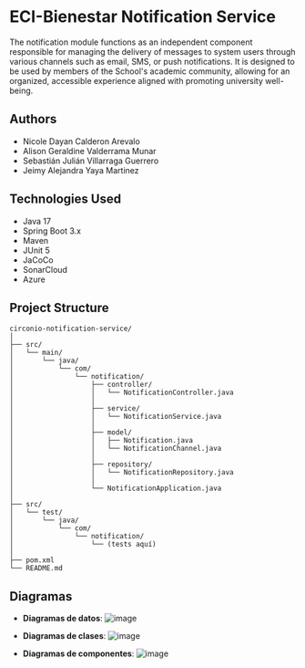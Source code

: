 # ECI-Bienestar Notification Service

The notification module functions as an independent component responsible for managing the delivery of messages to system users through various channels such as email, SMS, or push notifications. It is designed to be used by members of the School's academic community, allowing for an organized, accessible experience aligned with promoting university well-being.

## Authors

- Nicole Dayan Calderon Arevalo
- Alison Geraldine Valderrama Munar
- Sebastián Julián Villarraga Guerrero
- Jeimy Alejandra Yaya Martinez

## Technologies Used

- Java 17
- Spring Boot 3.x
- Maven
- JUnit 5
- JaCoCo
- SonarCloud
- Azure

## Project Structure

```
circonio-notification-service/
│
├── src/
│   └── main/
│       └── java/
│           └── com/
│               └── notification/
│                   ├── controller/
│                   │   └── NotificationController.java
│                   │
│                   ├── service/
│                   │   └── NotificationService.java
│                   │
│                   ├── model/
│                   │   ├── Notification.java
│                   │   └── NotificationChannel.java
│                   │
│                   ├── repository/
│                   │   └── NotificationRepository.java
│                   │
│                   └── NotificationApplication.java
│
├── src/
│   └── test/
│       └── java/
│           └── com/
│               └── notification/
│                   └── (tests aquí)
│
├── pom.xml
└── README.md
```

## Diagramas
- **Diagramas de datos**: 
![image](https://github.com/user-attachments/assets/2d41a27d-1f53-43b7-bae3-7b69ab1e8b3f)


- **Diagramas de clases**: 
![image](https://github.com/user-attachments/assets/66bbf3e0-ac92-43cf-b08a-2e36a3244297)


- **Diagramas de componentes**:
![image](https://github.com/user-attachments/assets/ccde988d-a799-428b-b4be-66a90457fed5)



  
